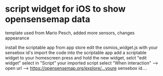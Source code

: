 # script widget for iOS to show opensensemap data
template used from Mario Pesch, added more sensors, changes appearance

install the scriptable app from app store
edit the osmios_widget.js with your sensebox id's
import the code into the scriptable app
add a scriptable widget to your homescreen
press and hold the new widget, selct "edit widget"
select in "Script" your imported script
select "When interaction" --> open url --> https://opensensemap.org/explore/...youre sensebox id....
